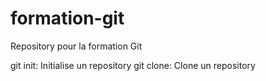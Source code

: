 # formation-git
Repository pour la formation Git

git init: Initialise un repository
git clone: Clone un repository